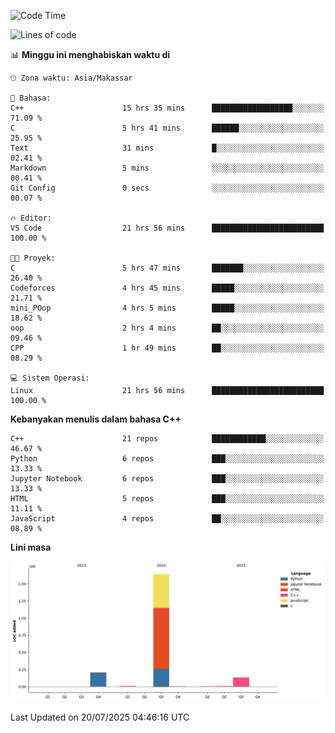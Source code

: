 <!--START_SECTION:waka-->
![Code Time](http://img.shields.io/badge/Code%20Time-358%20hrs%2056%20mins-blue)

![Lines of code](https://img.shields.io/badge/Sejak%20Hello%20World%20aku%20telah%20menulis-2.0%20million%20baris%20kode-blue)

📊 **Minggu ini menghabiskan waktu di** 

```text
🕑︎ Zona waktu: Asia/Makassar

💬 Bahasa: 
C++                      15 hrs 35 mins      ██████████████████░░░░░░░   71.09 % 
C                        5 hrs 41 mins       ██████░░░░░░░░░░░░░░░░░░░   25.95 % 
Text                     31 mins             █░░░░░░░░░░░░░░░░░░░░░░░░   02.41 % 
Markdown                 5 mins              ░░░░░░░░░░░░░░░░░░░░░░░░░   00.41 % 
Git Config               0 secs              ░░░░░░░░░░░░░░░░░░░░░░░░░   00.07 % 

🔥 Editor: 
VS Code                  21 hrs 56 mins      █████████████████████████   100.00 % 

🐱‍💻 Proyek: 
C                        5 hrs 47 mins       ███████░░░░░░░░░░░░░░░░░░   26.40 % 
Codeforces               4 hrs 45 mins       █████░░░░░░░░░░░░░░░░░░░░   21.71 % 
mini_POop                4 hrs 5 mins        █████░░░░░░░░░░░░░░░░░░░░   18.62 % 
oop                      2 hrs 4 mins        ██░░░░░░░░░░░░░░░░░░░░░░░   09.46 % 
CPP                      1 hr 49 mins        ██░░░░░░░░░░░░░░░░░░░░░░░   08.29 % 

💻 Sistem Operasi: 
Linux                    21 hrs 56 mins      █████████████████████████   100.00 % 
```

**Kebanyakan menulis dalam bahasa C++** 

```text
C++                      21 repos            ████████████░░░░░░░░░░░░░   46.67 % 
Python                   6 repos             ███░░░░░░░░░░░░░░░░░░░░░░   13.33 % 
Jupyter Notebook         6 repos             ███░░░░░░░░░░░░░░░░░░░░░░   13.33 % 
HTML                     5 repos             ███░░░░░░░░░░░░░░░░░░░░░░   11.11 % 
JavaScript               4 repos             ██░░░░░░░░░░░░░░░░░░░░░░░   08.89 % 
```



**Lini masa**

![Lines of Code chart](https://raw.githubusercontent.com/yusuf601/yusuf601/main/assets/bar_graph.png)


 Last Updated on 20/07/2025 04:46:16 UTC
<!--END_SECTION:waka-->

